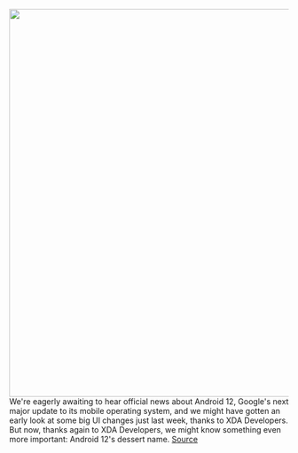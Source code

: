 <img src='https://cdn.vox-cdn.com/thumbor/UWbJL85hHE-F6BNpNaDFCV3FMu8=/0x0:2040x1360/1200x800/filters:focal(857x517:1183x843)/cdn.vox-cdn.com/uploads/chorus_image/image/68822232/wjoel_180413_1777_android_001.0.jpg' width='700px' /><br/>
We're eagerly awaiting to hear official news about Android 12, Google's next major update to its mobile operating system, and we might have gotten an early look at some big UI changes just last week, thanks to XDA Developers. But now, thanks again to XDA Developers, we might know something even more important: Android 12's dessert name.
<a href='https://www.theverge.com/2021/2/15/22284545/android-12-dessert-name-snow-cone-start-with-s'> Source <a/>